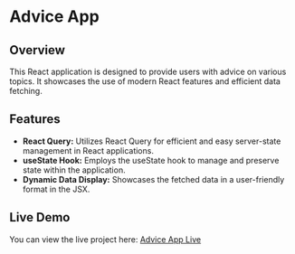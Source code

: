 # Advice App

## Overview

This React application is designed to provide users with advice on various topics. It showcases the use of modern React features and efficient data fetching.

## Features

- **React Query:** Utilizes React Query for efficient and easy server-state management in React applications.
- **useState Hook:** Employs the useState hook to manage and preserve state within the application.
- **Dynamic Data Display:** Showcases the fetched data in a user-friendly format in the JSX.

## Live Demo

You can view the live project here: [Advice App Live](https://advice-app-phi.vercel.app/)
